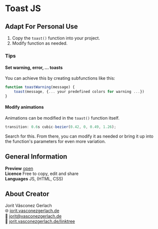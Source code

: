 # Toast JS

## Adapt For Personal Use
1. Copy the `toast()` function into your project.
2. Modify function as needed.
### Tips
#### Set warning, error, ... toasts
You can achieve this by creating subfunctions like this:
```js
function toastWarning(message) {
    toast(message, {... your predefined colors for warning ...})
}
```
#### Modify animations
Animations can be modified in the `toast()` function itself.
```js
transition: 0.6s cubic-bezier(0.42, 0, 0.49, 1.26);
```
Search for this. From there, you can modify it as needed or bring it up into the function's parameters for even more variation.

## General Information
**Preview** [open](https://jorit.vasconezgerlach.de/host/github/toast-js)\
**Licence** Free to copy, edit and share\
**Languages** JS, (HTML, CSS)

## About Creator
Jorit Vásconez Gerlach\
🌐 [jorit.vasconezgerlach.de](https://jorit.vasconezgerlach.de)\
📧 [jorit@vasconezgerlach.de](mailto:jorit@vasconezgerlach.de)\
🔗 [jorit.vasconezgerlach.de/linktree](https://jorit.vasconezgerlach.de/linktree)